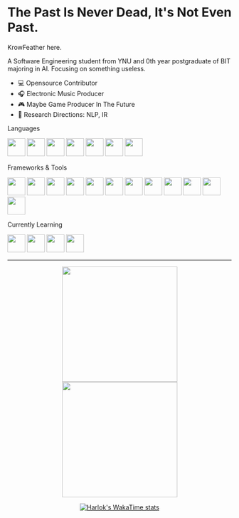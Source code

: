 <div>
  <h1>The Past Is Never Dead, It's Not Even Past.</h1>
  
  KrowFeather here.

  A Software Engineering student from YNU and 0th year postgraduate of BIT majoring in AI. Focusing on something useless.

+ 💻 Opensource Contributor
+ 🎧 Electronic Music Producer
+ 🎮 Maybe Game Producer In The Future
+ 🔭 Research Directions: NLP, IR
</div>

Languages
<div>
  <img src="https://cdn.jsdelivr.net/gh/devicons/devicon@latest/icons/cplusplus/cplusplus-original.svg" width="40" height="40"/>
  <img src="https://cdn.jsdelivr.net/gh/devicons/devicon@latest/icons/python/python-original-wordmark.svg" width="40" height="40"/>
  <img src="https://cdn.jsdelivr.net/gh/devicons/devicon@latest/icons/java/java-original-wordmark.svg" width="40" height="40"/>
  <img src="https://cdn.jsdelivr.net/gh/devicons/devicon@latest/icons/html5/html5-original.svg"  width="40" height="40" />
  <img src="https://cdn.jsdelivr.net/gh/devicons/devicon@latest/icons/css3/css3-original.svg" width="40" height="40"/>
  <img src="https://cdn.jsdelivr.net/gh/devicons/devicon@latest/icons/javascript/javascript-original.svg" width="40" height="40"/>          
  <img src="https://cdn.jsdelivr.net/gh/devicons/devicon@latest/icons/typescript/typescript-original.svg" width="40" height="40"/>      
</div>

Frameworks & Tools
<div>
  <img src="https://cdn.jsdelivr.net/gh/devicons/devicon@latest/icons/spring/spring-original.svg" width="40" height="40"/>        
  <img src="https://cdn.jsdelivr.net/gh/devicons/devicon@latest/icons/vuejs/vuejs-original.svg" width="40" height="40"/>
  <img src="https://cdn.jsdelivr.net/gh/devicons/devicon@latest/icons/mysql/mysql-original-wordmark.svg" width="40" height="40"/>
  <img src="https://cdn.jsdelivr.net/gh/devicons/devicon@latest/icons/docker/docker-original.svg" width="40" height="40"/>       
  <img src="https://cdn.jsdelivr.net/gh/devicons/devicon@latest/icons/qt/qt-original.svg" width="40" height="40"/>  
  <img src="https://cdn.jsdelivr.net/gh/devicons/devicon@latest/icons/jupyter/jupyter-original.svg" width="40" height="40" />
  <img src="https://cdn.jsdelivr.net/gh/devicons/devicon@latest/icons/jetbrains/jetbrains-original.svg" width="40" height="40"/>
  <img src="https://cdn.jsdelivr.net/gh/devicons/devicon@latest/icons/vscode/vscode-original.svg" width="40" height="40"  />
  <img src="https://cdn.jsdelivr.net/gh/devicons/devicon@latest/icons/maven/maven-original.svg" width="40" height="40"/>
  <img src="https://cdn.jsdelivr.net/gh/devicons/devicon@latest/icons/axios/axios-plain.svg" width="40" height="40" />       
  <img src="https://cdn.jsdelivr.net/gh/devicons/devicon@latest/icons/swagger/swagger-original.svg" width="40" height="40"/>                                    
  <img src="https://cdn.jsdelivr.net/gh/devicons/devicon@latest/icons/anaconda/anaconda-original.svg"  width="40" height="40"/>
             
      
</div>

Currently Learning
<div>
  <img src="https://cdn.jsdelivr.net/gh/devicons/devicon@latest/icons/pytorch/pytorch-original.svg" width="40" height="40"/>
  <img src="https://cdn.jsdelivr.net/gh/devicons/devicon@latest/icons/go/go-original.svg" width="40" height="40" />        
  <img src="https://cdn.jsdelivr.net/gh/devicons/devicon@latest/icons/kubernetes/kubernetes-original.svg"  width="40" height="40" />
  <img src="https://cdn.jsdelivr.net/gh/devicons/devicon@latest/icons/scikitlearn/scikitlearn-original.svg" width="40" height="40" />
          
</div>
<hr>
<div align="center">
<a href="https://github.com/anuraghazra/github-readme-stats">
<img height=259 src="https://github-readme-stats.vercel.app/api?username=krowfeather&show_icons=true&line_height=28&card_width=243&hide_border=true&include_all_commits=true&role=owner,collaborator&rank_icon=percentile&exclude_repo=github-readme-stats&theme=shadow_red&title_color=f03e3e&text_color=ddd"/>
</a>

<a href="https://github.com/anuraghazra/github-readme-stats">
<img height=259 src="https://github-readme-stats.vercel.app/api/top-langs/?username=krowfeather&hide_border=true&layout=compact&langs_count=10&role=owner,collaborator&theme=shadow_red&title_color=f03e3e&text_color=ddd" />
</a>

[![Harlok's WakaTime stats](https://github-readme-stats.vercel.app/api/wakatime?username=KrowFeather&hide_border=true&card_width=800&theme=shadow_red&layout=compact&title_color=f03e3e&text_color=ddd&v=2)](https://github.com/anuraghazra/github-readme-stats)
</div>


